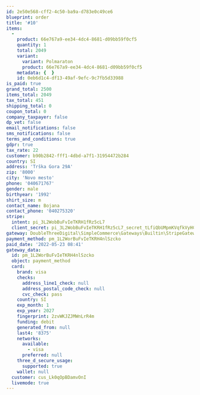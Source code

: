 ```yaml
---
id: 2e50e568-cff2-4c50-ba9a-d783e0c49ce6
blueprint: order
title: '#10'
items:
  -
    product: 66e767a9-ee34-4dc4-8681-d09bb59f0cf5
    quantity: 1
    total: 2049
    variant:
      variant: Polmaraton
      product: 66e767a9-ee34-4dc4-8681-d09bb59f0cf5
    metadata: {  }
    id: 0eb6d1c4-df13-49af-9efc-9c7fb5d33988
is_paid: true
grand_total: 2500
items_total: 2049
tax_total: 451
shipping_total: 0
coupon_total: 0
company_taxpayer: false
dp_vet: false
email_notifications: false
sms_notifications: false
terms_and_conditions: true
gdpr: true
tax_rate: 22
customer: b90b2842-fff1-4dbd-a7f1-31954472b284
country: SI
address: 'Trška Gora 29A'
zip: '8000'
city: 'Novo mesto'
phone: '040671767'
gender: male
birthyear: '1992'
shirt_size: m
contact_name: Bojana
contact_phone: '040275320'
stripe:
  intent: pi_3L2WobBuFvIeTKRH1fRz5cL7
  client_secret: pi_3L2WobBuFvIeTKRH1fRz5cL7_secret_tLfiQbUMpmKVqfkVyHCSAT5d6
gateway: DoubleThreeDigital\SimpleCommerce\Gateways\Builtin\StripeGateway
payment_method: pm_1L2WorBuFvIeTKRH4nlSzcko
paid_date: '2022-05-23 08:41'
gateway_data:
  id: pm_1L2WorBuFvIeTKRH4nlSzcko
  object: payment_method
  card:
    brand: visa
    checks:
      address_line1_check: null
      address_postal_code_check: null
      cvc_check: pass
    country: SI
    exp_month: 1
    exp_year: 2027
    fingerprint: 2zvWKJZJMWnLrR4m
    funding: debit
    generated_from: null
    last4: '8375'
    networks:
      available:
        - visa
      preferred: null
    three_d_secure_usage:
      supported: true
    wallet: null
  customer: cus_Lk0qOpBDamvOnI
  livemode: true
---
```

